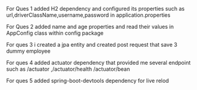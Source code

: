 
For Ques 1 added H2 dependency and configured its properties such as url,driverClassName,username,password in application.properties

For Ques 2 added name and age properties and read their values in AppConfig class within config package

For ques 3 i created a jpa entity and created post request that save 3 dummy employee

For ques 4 added actuator dependency that provided me several endpoint such as /actuator ,/actuator/health /actuator/bean

For ques 5 added spring-boot-devtools dependency for live relod  
